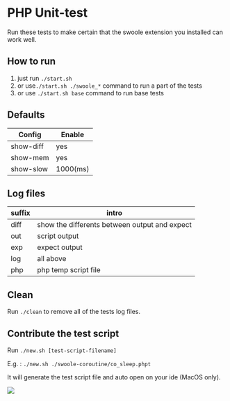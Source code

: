 # PHP Unit-test

Run these tests to make certain that the swoole extension you installed can work well.

## How to run
1. just run `./start.sh`
2. or use`./start.sh ./swoole_*` command to run a part of the tests
3. or use `./start.sh base` command to run base tests

## Defaults

| Config    | Enable   |
| --------- | -------- |
| show-diff | yes      |
| show-mem  | yes      |
| show-slow | 1000(ms) |

## Log files

| suffix | intro                                         |
| ------ | --------------------------------------------- |
| diff   | show the differents between output and expect |
| out    | script output                                 |
| exp    | expect output                                 |
| log    | all above                                     |
| php    | php temp script file                          |

## Clean
Run `./clean` to remove all of the tests log files.

## Contribute the test script
Run `./new.sh [test-script-filename]`

E.g. : `./new.sh ./swoole-coroutine/co_sleep.phpt`

It will generate the test script file and auto open on your ide (MacOS only).

![](https://ws1.sinaimg.cn/large/006DQdzWly1frvn56azn9g30rs0m8b29.gif)
